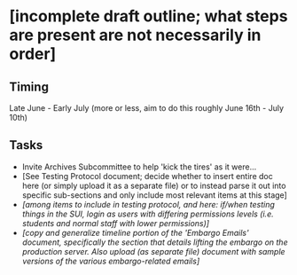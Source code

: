 # [incomplete draft outline; what steps are present are not necessarily in order]

## Timing

Late June - Early July (more or less, aim to do this roughly June 16th - July 10th)

## Tasks

- Invite Archives Subcommittee to help 'kick the tires' as it were...
- [See Testing Protocol document; decide whether to insert entire doc here (or simply upload it as a separate file) or to instead parse it out into specific sub-sections and only include most relevant items at this stage]
- *[among items to include in testing protocol, and here: if/when testing things in the SUI, login as users with differing permissions levels (i.e. students and normal staff with lower permissions)]*
- *[copy and generalize timeline portion of the 'Embargo Emails' document, specifically the section that details lifting the embargo on the production server.  Also upload (as separate file) document with sample versions of the various embargo-related emails]*
